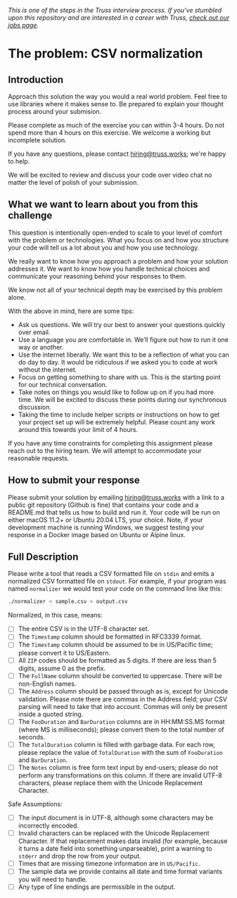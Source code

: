 _This is one of the steps in the Truss interview process. If you've
stumbled upon this repository and are interested in a career with
Truss, [check out our jobs page](https://truss.works/jobs)._

# The problem: CSV normalization

## Introduction

Approach this solution the way you would a real world problem. Feel free
to use libraries where it makes sense to. Be prepared to explain your
thought process around your submision.

Please complete as much of the exercise you can within 3-4 hours.
Do not spend more than 4 hours on this exercise.
We welcome a working but incomplete solution.

If you have any questions, please contact [hiring@truss.works](mailto:hiring@truss.works); we're
happy to help.

We will be excited to review and discuss your code over video chat no matter the level of polish of your submission.

## What we want to learn about you from this challenge

This question is intentionally open-ended to scale to your level of comfort with the problem or technologies.
What you focus on and how you structure your code will tell us a lot about you and how you use technology.

We really want to know how you approach a problem and how your solution addresses it.
We want to know how you handle technical choices and communicate your reasoning behind your responses to them.

We know not all of your technical depth may be exercised by this problem alone.

With the above in mind, here are some tips:

* Ask us questions. We will try our best to answer your questions quickly over email.
* Use a language you are comfortable in. We’ll figure out how to run it one way or another.
* Use the internet liberally. We want this to be a reflection of what you can do day to day. It would be ridiculous if we asked you to code at work without the internet.
* Focus on getting something to share with us. This is the starting point for our technical conversation.
* Take notes on things you would like to follow up on if you had more time. We will be excited to discuss these points during our synchronous discussion.
* Taking the time to include helper scripts or instructions on how to get your project set up will be extremely helpful. Please count any work around this towards your limit of 4 hours.

If you have any time constraints for completing this assignment please reach out to the hiring team.
We will attempt to accommodate your reasonable requests.

## How to submit your response

Please submit your solution by emailing [hiring@truss.works](mailto:hiring@truss.works) with a link to a public git repository
(Github is fine) that contains your code and a README.md that tells us
how to build and run it. Your code will be run on either macOS 11.2+
or Ubuntu 20.04 LTS, your choice. Note, if your development machine is
running Windows, we suggest testing your response in a Docker image based on
Ubuntu or Alpine linux.

## Full Description

Please write a tool that reads a CSV formatted file on `stdin` and
emits a normalized CSV formatted file on `stdout`. For example, if
your program was named `normalizer` we would test your code on the
command line like this:

```sh
./normalizer < sample.csv > output.csv
```

Normalized, in this case, means:

- [ ] The entire CSV is in the UTF-8 character set.
- [ ] The `Timestamp` column should be formatted in RFC3339 format.
- [ ] The `Timestamp` column should be assumed to be in US/Pacific time;
  please convert it to US/Eastern.
- [ ] All `ZIP` codes should be formatted as 5 digits. If there are less
  than 5 digits, assume 0 as the prefix.
- [ ] The `FullName` column should be converted to uppercase. There will be
  non-English names.
- [ ] The `Address` column should be passed through as is, except for
  Unicode validation. Please note there are commas in the Address
  field; your CSV parsing will need to take that into account. Commas
  will only be present inside a quoted string.
- [ ] The `FooDuration` and `BarDuration` columns are in HH:MM:SS.MS
  format (where MS is milliseconds); please convert them to the
  total number of seconds.
- [ ] The `TotalDuration` column is filled with garbage data. For each
  row, please replace the value of `TotalDuration` with the sum of
  `FooDuration` and `BarDuration`.
- [ ] The `Notes` column is free form text input by end-users; please do
  not perform any transformations on this column. If there are invalid
  UTF-8 characters, please replace them with the Unicode Replacement
  Character.

Safe Assumptions:

- [ ] The input document is in UTF-8, although some characters may be incorrectly encoded.
- [ ] Invalid characters can be replaced with the Unicode Replacement Character. If that replacement makes data invalid (for example, because it turns a date field into something unparseable), print a warning to `stderr` and drop the row from your output.
- [ ] Times that are missing timezone information are in `US/Pacific`.
- [ ] The sample data we provide contains all date and time format variants you will need to handle.
- [ ] Any type of line endings are permissible in the output.
